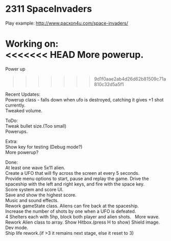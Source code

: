 # 2311 SpaceInvaders 

Play example: http://www.pacxon4u.com/space-invaders/

Working on:   
<<<<<<< HEAD
More powerup.
=======
Power up    
>>>>>>> 9d1f0aae2ab4d26d62b81509c71a810c32d5a5f1

Recent Updates:       
Powerup class - falls down when ufo is destroyed, catching it gives +1 shot currently.		
Tweaked volume.		

ToDo:     
Tweak bullet size.(Too small)    
Powerups.		

Extra:    
Show key for testing (Debug mode?)    
More powerup?   

Done:   
At least one wave 5x11 alien.  
Create a UFO that will fly across the screen at every 5 seconds.  
Provide menu options to start, pause and replay the game. 
Drive the spaceship with the left and right keys, and fire with the space key.  
Score system and score UI.  
Save and show the highest score.  
Music and sound effects.  
Rework gameState class. 
Aliens can fire back at the spaceship.  
Increase the number of shots by one when a UFO is defeated.  
4 Shelters each with 5hp, block both player and alien shots.  
More wave. 
Rework Alien class to array. 
Show Hitbox.(press H to show)
Shield image.   
Dev mode.   
Ship life rework.(if >3 it remains next stage, else it reset to 3)    


